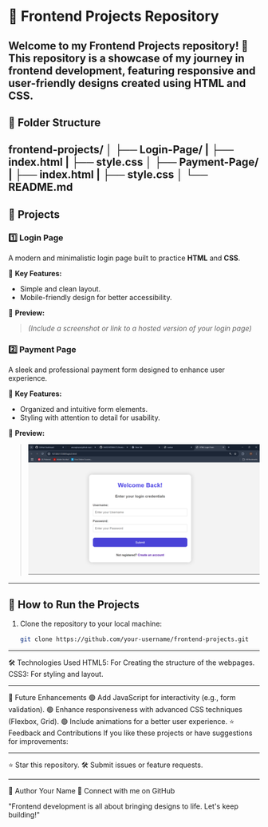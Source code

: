# 🌟 Frontend Projects Repository  

Welcome to my **Frontend Projects** repository! 🎉  
This repository is a showcase of my journey in **frontend development**, featuring responsive and user-friendly designs created using **HTML** and **CSS**.  
---

## 📂 Folder Structure  
frontend-projects/ 
│
├── Login-Page/ 
|      ├── index.html 
|      ├── style.css 
│
├── Payment-Page/ 
|      ├── index.html 
|      ├── style.css 
│ 
└── README.md
---
## 🚀 Projects  

### 1️⃣ **Login Page**  
A modern and minimalistic login page built to practice **HTML** and **CSS**.  

📌 **Key Features:**  
- Simple and clean layout.  
- Mobile-friendly design for better accessibility.  

📸 **Preview:**  
> *(Include a screenshot or link to a hosted version of your login page)*  

### 2️⃣ **Payment Page**  
A sleek and professional payment form designed to enhance user experience.  

📌 **Key Features:**  
- Organized and intuitive form elements.  
- Styling with attention to detail for usability.  

📸 **Preview:**  
>  <img src="https://github.com/HARSHVERMA721/frontend_projects/blob/5e19afe2fff17e43d2cc465e28b9e41743a7edd7/Screenshot%20(391).png"> 

---

## 🔧 How to Run the Projects  

1. Clone the repository to your local machine:  
   ```bash
   git clone https://github.com/your-username/frontend-projects.git
<hr>
🛠 Technologies Used
HTML5: For Creating the structure of the webpages.
CSS3: For styling and layout.
<hr>
🌱 Future Enhancements
🟢 Add JavaScript for interactivity (e.g., form validation).
🟢 Enhance responsiveness with advanced CSS techniques (Flexbox, Grid).
🟢 Include animations for a better user experience.
⭐ Feedback and Contributions
If you like these projects or have suggestions for improvements:
<hr>
⭐ Star this repository.
🛠 Submit issues or feature requests.
<hr>
👤 Author
Your Name
💼 Connect with me on GitHub

"Frontend development is all about bringing designs to life. Let's keep building!"

